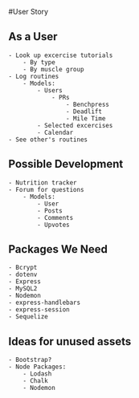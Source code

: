 #User Story

## As a User
    - Look up excercise tutorials
        - By type
        - By muscle group
    - Log routines
        - Models: 
            - Users
                - PRs
                    - Benchpress
                    - Deadlift
                    - Mile Time
            - Selected excercises
            - Calendar
    - See other's routines
    

## Possible Development
    - Nutrition tracker
    - Forum for questions
        - Models:
            - User
            - Posts
            - Comments
            - Upvotes

## Packages We Need
    - Bcrypt
    - dotenv
    - Express
    - MySQL2
    - Nodemon
    - express-handlebars
    - express-session
    - Sequelize

## Ideas for unused assets
    - Bootstrap?
    - Node Packages:
        - Lodash
        - Chalk
        - Nodemon